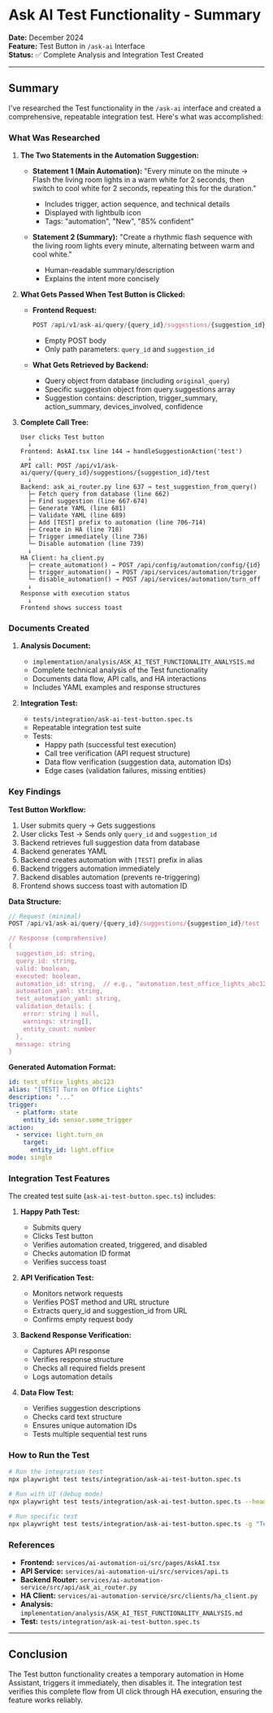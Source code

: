 # Ask AI Test Functionality - Summary

**Date:** December 2024  
**Feature:** Test Button in `/ask-ai` Interface  
**Status:** ✅ Complete Analysis and Integration Test Created

---

## Summary

I've researched the Test functionality in the `/ask-ai` interface and created a comprehensive, repeatable integration test. Here's what was accomplished:

### What Was Researched

1. **The Two Statements in the Automation Suggestion:**
   - **Statement 1 (Main Automation):** "Every minute on the minute → Flash the living room lights in a warm white for 2 seconds, then switch to cool white for 2 seconds, repeating this for the duration."
     - Includes trigger, action sequence, and technical details
     - Displayed with lightbulb icon
     - Tags: "automation", "New", "85% confident"
   
   - **Statement 2 (Summary):** "Create a rhythmic flash sequence with the living room lights every minute, alternating between warm and cool white."
     - Human-readable summary/description
     - Explains the intent more concisely

2. **What Gets Passed When Test Button is Clicked:**
   - **Frontend Request:**
     ```typescript
     POST /api/v1/ask-ai/query/{query_id}/suggestions/{suggestion_id}/test
     ```
     - Empty POST body
     - Only path parameters: `query_id` and `suggestion_id`
   
   - **What Gets Retrieved by Backend:**
     - Query object from database (including `original_query`)
     - Specific suggestion object from query.suggestions array
     - Suggestion contains: description, trigger_summary, action_summary, devices_involved, confidence

3. **Complete Call Tree:**
   ```
   User clicks Test button
     ↓
   Frontend: AskAI.tsx line 144 → handleSuggestionAction('test')
     ↓
   API call: POST /api/v1/ask-ai/query/{query_id}/suggestions/{suggestion_id}/test
     ↓
   Backend: ask_ai_router.py line 637 → test_suggestion_from_query()
     ├─ Fetch query from database (line 662)
     ├─ Find suggestion (line 667-674)
     ├─ Generate YAML (line 681)
     ├─ Validate YAML (line 689)
     ├─ Add [TEST] prefix to automation (line 706-714)
     ├─ Create in HA (line 718)
     ├─ Trigger immediately (line 736)
     └─ Disable automation (line 739)
     ↓
   HA Client: ha_client.py
     ├─ create_automation() → POST /api/config/automation/config/{id}
     ├─ trigger_automation() → POST /api/services/automation/trigger
     └─ disable_automation() → POST /api/services/automation/turn_off
     ↓
   Response with execution status
     ↓
   Frontend shows success toast
   ```

### Documents Created

1. **Analysis Document:**
   - `implementation/analysis/ASK_AI_TEST_FUNCTIONALITY_ANALYSIS.md`
   - Complete technical analysis of the Test functionality
   - Documents data flow, API calls, and HA interactions
   - Includes YAML examples and response structures

2. **Integration Test:**
   - `tests/integration/ask-ai-test-button.spec.ts`
   - Repeatable integration test suite
   - Tests:
     - Happy path (successful test execution)
     - Call tree verification (API request structure)
     - Data flow verification (suggestion data, automation IDs)
     - Edge cases (validation failures, missing entities)

### Key Findings

**Test Button Workflow:**
1. User submits query → Gets suggestions
2. User clicks Test → Sends only `query_id` and `suggestion_id`
3. Backend retrieves full suggestion data from database
4. Backend generates YAML
5. Backend creates automation with `[TEST]` prefix in alias
6. Backend triggers automation immediately
7. Backend disables automation (prevents re-triggering)
8. Frontend shows success toast with automation ID

**Data Structure:**
```typescript
// Request (minimal)
POST /api/v1/ask-ai/query/{query_id}/suggestions/{suggestion_id}/test

// Response (comprehensive)
{
  suggestion_id: string,
  query_id: string,
  valid: boolean,
  executed: boolean,
  automation_id: string,  // e.g., "automation.test_office_lights_abc123"
  automation_yaml: string,
  test_automation_yaml: string,
  validation_details: {
    error: string | null,
    warnings: string[],
    entity_count: number
  },
  message: string
}
```

**Generated Automation Format:**
```yaml
id: test_office_lights_abc123
alias: "[TEST] Turn on Office Lights"
description: "..."
trigger:
  - platform: state
    entity_id: sensor.some_trigger
action:
  - service: light.turn_on
    target:
      entity_id: light.office
mode: single
```

### Integration Test Features

The created test suite (`ask-ai-test-button.spec.ts`) includes:

1. **Happy Path Test:**
   - Submits query
   - Clicks Test button
   - Verifies automation created, triggered, and disabled
   - Checks automation ID format
   - Verifies success toast

2. **API Verification Test:**
   - Monitors network requests
   - Verifies POST method and URL structure
   - Extracts query_id and suggestion_id from URL
   - Confirms empty request body

3. **Backend Response Verification:**
   - Captures API response
   - Verifies response structure
   - Checks all required fields present
   - Logs automation details

4. **Data Flow Test:**
   - Verifies suggestion descriptions
   - Checks card text structure
   - Ensures unique automation IDs
   - Tests multiple sequential test runs

### How to Run the Test

```bash
# Run the integration test
npx playwright test tests/integration/ask-ai-test-button.spec.ts

# Run with UI (debug mode)
npx playwright test tests/integration/ask-ai-test-button.spec.ts --headed

# Run specific test
npx playwright test tests/integration/ask-ai-test-button.spec.ts -g "Test button creates"
```

### References

- **Frontend:** `services/ai-automation-ui/src/pages/AskAI.tsx`
- **API Service:** `services/ai-automation-ui/src/services/api.ts`
- **Backend Router:** `services/ai-automation-service/src/api/ask_ai_router.py`
- **HA Client:** `services/ai-automation-service/src/clients/ha_client.py`
- **Analysis:** `implementation/analysis/ASK_AI_TEST_FUNCTIONALITY_ANALYSIS.md`
- **Test:** `tests/integration/ask-ai-test-button.spec.ts`

---

## Conclusion

The Test button functionality creates a temporary automation in Home Assistant, triggers it immediately, then disables it. The integration test verifies this complete flow from UI click through HA execution, ensuring the feature works reliably.

